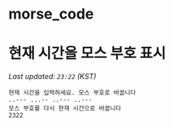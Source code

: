 # morse_code
# 현재 시간을 모스 부호 표시
<!-- MORSE_TIME_START -->
_Last updated: `23:22` (KST)_

```
현재 시간을 입력하세요. 모스 부호로 바꿉니다
..--- ...-- ..--- ..---
모스 부호를 다시 현재 시간으로 바꿉니다
2322
```
<!-- MORSE_TIME_END -->
